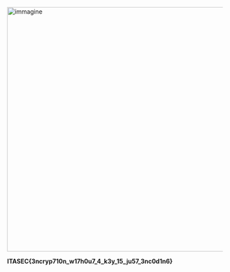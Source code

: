 <img width="1534" height="571" alt="immagine" src="https://github.com/user-attachments/assets/49c681bd-eccf-4eba-aff5-a8105173ae60" />

**ITASEC{3ncryp710n_w17h0u7_4_k3y_15_ju57_3nc0d1n6}**
